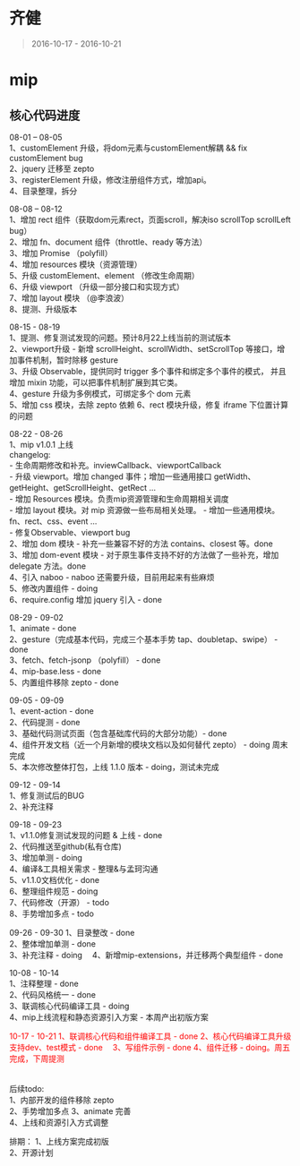 # 齐健

> 2016-10-17 - 2016-10-21

# mip

## 核心代码进度  

08-01 – 08-05     
1、customElement 升级，将dom元素与customElement解耦 && fix customElement bug    
2、jquery 迁移至 zepto    
3、registerElement 升级，修改注册组件方式，增加api。    
4、目录整理，拆分    

08-08 – 08-12    
1、增加 rect 组件（获取dom元素rect，页面scroll，解决iso scrollTop scrollLeft bug）    
2、增加 fn、document 组件（throttle、ready 等方法）    
3、增加 Promise （polyfill）    
4、增加 resources 模块（资源管理）        
5、升级 customElement、element （修改生命周期）    
6、升级 viewport （升级一部分接口和实现方式）    
7、增加 layout 模块 （@李浪波）    
8、提测、升级版本   

08-15 - 08-19    
1、提测、修复测试发现的问题。预计8月22上线当前的测试版本    
2、viewport升级 - 新增 scrollHeight、scrollWidth、setScrollTop 等接口，增加事件机制，暂时除移 gesture   
3、升级 Observable，提供同时 trigger 多个事件和绑定多个事件的模式，
       并且增加 mixin 功能，可以把事件机制扩展到其它类。  
4、gesture 升级为多例模式，可绑定多个 dom 元素    
5、增加 css 模块，去除 zepto 依赖
6、rect 模块升级，修复 iframe 下位置计算的问题

08-22 - 08-26    
1、mip v1.0.1 上线    
     changelog:    
     - 生命周期修改和补充。inviewCallback、viewportCallback    
     - 升级 viewport。增加  changed 事件；增加一些通用接口 getWidth、getHeight、getScrollHeight、getRect ...    
     - 增加 Resources 模块。负责mip资源管理和生命周期相关调度    
     - 增加 layout 模块。对 mip 资源做一些布局相关处理。
     - 增加一些通用模块。fn、rect、css、event ...    
     - 修复Observable、viewport bug   
2、增加 dom 模块   -  补充一些兼容不好的方法 contains、closest 等。done    
3、增加 dom-event 模块  -  对于原生事件支持不好的方法做了一些补充，增加 delegate 方法。done  
4、引入 naboo -  naboo 还需要升级，目前用起来有些麻烦   
5、修改内置组件  -  doing   
6、require.config 增加 jquery 引入 - done  

08-29 - 09-02  
1、animate  - done   
2、gesture（完成基本代码，完成三个基本手势 tap、doubletap、swipe）  -  done  
3、fetch、fetch-jsonp （polyfill）  -  done  
4、mip-base.less  - done  
5、内置组件移除 zepto  -  done  

09-05 - 09-09  
1、event-action  - done   
2、代码提测   - done  
3、基础代码测试页面（包含基础库代码的大部分功能）- done     
4、组件开发文档（近一个月新增的模块文档以及如何替代 zepto）  - doing 周末完成  
5、本次修改整体打包，上线 1.1.0 版本  - doing，测试未完成  

09-12 - 09-14  
1、修复测试后的BUG  
2、补充注释  

09-18 - 09-23  
1、v1.1.0修复测试发现的问题 & 上线 - done  
2、代码推送至github(私有仓库)  
3、增加单测 - doing  
4、编译&工具相关需求 - 整理&与孟珂沟通  
5、v1.1.0文档优化 - done  
6、整理组件规范 - doing  
7、代码修改（开源） -   todo  
8、手势增加多点 - todo  

09-26 - 09-30
1、目录整改 - done  
2、整体增加单测 - done  
3、补充注释 - doing　
4、新增mip-extensions，并迁移两个典型组件 - done

10-08 - 10-14  
1、注释整理 - done    
2、代码风格统一 - done  
3、联调核心代码编译工具 - doing    
4、mip上线流程和静态资源引入方案 - 本周产出初版方案

<div style="color:#f00">
10-17 - 10-21  
1、联调核心代码和组件编译工具 - done  
2、核心代码编译工具升级支持dev、test模式 - done　
3、写组件示例 - done  
4、组件迁移 - doing。周五完成，下周提测  
</div>
　


后续todo:  
1、内部开发的组件移除 zepto  
2、手势增加多点
3、animate 完善  
4、上线和资源引入方式调整   


排期： 
1、上线方案完成初版   
2、开源计划
